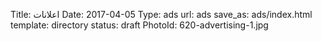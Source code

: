 Title:          اعلانات 
Date:           2017-04-05
Type:           ads
url:            ads
save_as:        ads/index.html
template:       directory
status:         draft
PhotoId:        620-advertising-1.jpg